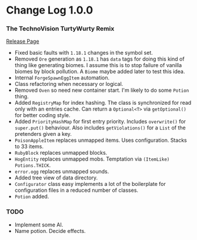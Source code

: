 # Change Log 1.0.0
### The TechnoVision TurtyWurty Remix

[Release Page](https://github.com/jackokring/ExactFeather396/releases)

* Fixed basic faults with `1.18.1` changes in the symbol set.
* Removed `Ore` generation as `1.18.1` has `data` tags for doing this kind of thing like generating biomes. I assume this is to stop failure of vanilla biomes by block pollution. A `Biome` maybe added later to test this idea.
* Internal `ForgeSpawnEggItem` automation.
* Class refactoring when necessary or logical.
* Removed `Oven` so need new container start. I'm likely to do some `Potion` thing.
* Added `RegistryMap` for index hashing. The class is synchronized for read only with an entries cache. Can return a `Optional<T>` via `getOptional()` for better coding style.
* Added `PriorityHashMap` for first entry priority. Includes `overwrite()` for `super.put()` behaviour. Also includes `getViolations()` for a `List` of the pretenders given a key.
* `PoisonAppleItem` replaces unmapped items. Uses configuration. Stacks to 33 items.
* `RubyBlock` replaces unmapped blocks.
* `HogEntity` replaces unmapped mobs. Temptation via `(ItemLike) Potions.THICK`.
* `error.ogg` replaces unmapped sounds.
* Added tree view of data directory.
* `Configurator` class easy implements a lot of the boilerplate for configuration files in a reduced number of classes.
* `Potion` added.

### TODO
* Implement some AI.
* Name potion. Decide effects.